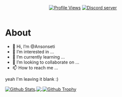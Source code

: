<div align="center">
  <a href=""><img src="https://komarev.com/ghpvc/?username=ansonseti&color=blue" alt="Profile Views" /></a>
<a href="https://discord.gg/pXWXB4a969"><img src="https://img.shields.io/discord/1039545644286759013?color=5865F2&logo=discord&logoColor=white" alt="Discord server" /></a>
  </div>
<br>

# About
- 👋 Hi, I’m @Ansonseti
- 👀 I’m interested in ...
- 🌱 I’m currently learning ...
- 💞️ I’m looking to collaborate on ...
- 📫 How to reach me ...

yeah I'm leaving it blank :)
<br>

<a href="https://github.com/Ansonseti">
  <img align="center" src="https://github-readme-stats.vercel.app/api?username=ansonseti&show_icons=true&theme=radical" alt="Github Stats"/>
  
  <img align="center" src="https://github-readme-stats.vercel.app/api/top-langs?username=ansonseti&layout=compact&theme=material-palenight"/>
  
  <img align="center" src="https://github-profile-trophy.vercel.app/?username=ansonseti&theme=dracula" alt="Github Trophy"/>
</a>
<!---
Ansonseti/Ansonseti is a ✨ special ✨ repository because its `README.md` (this file) appears on your GitHub profile.
You can click the Preview link to take a look at your changes.
--->

